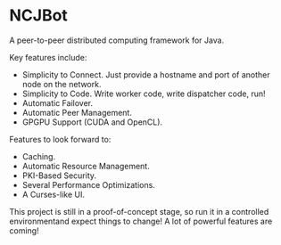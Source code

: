 NCJBot
======

A peer-to-peer distributed computing framework for Java.

Key features include:
* Simplicity to Connect. Just provide a hostname and port of another node on the network.
* Simplicity to Code. Write worker code, write dispatcher code, run!
* Automatic Failover.
* Automatic Peer Management.
* GPGPU Support (CUDA and OpenCL).

Features to look forward to:
* Caching.
* Automatic Resource Management.
* PKI-Based Security.
* Several Performance Optimizations.
* A Curses-like UI.

This project is still in a proof-of-concept stage, so run it in a controlled environmentand expect things to change!
A lot of powerful features are coming!
